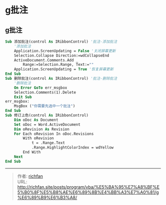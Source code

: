 # g批注



## g批注

<!--more-->

```vb
Sub 添加批注(control As IRibbonControl) '批注-添加批注
    '添加批注
    Application.ScreenUpdating = False '关闭屏幕更新
    Selection.Collapse Direction:=wdCollapseEnd
    ActiveDocument.Comments.Add _
        Range:=Selection.Range, Text:=""
    Application.ScreenUpdating = True '恢复屏幕更新
End Sub
Sub 删除批注(control As IRibbonControl) '批注-删除批注
    '删除批注
    On Error GoTo err_msgbox
    Selection.Comments(1).Delete
    Exit Sub
err_msgbox:
    MsgBox ("你需要先选中一个批注")
End Sub
Sub 修订上色(control As IRibbonControl)
    Dim oDoc As Document
    Set oDoc = Word.ActiveDocument
    Dim oRevision As Revision
    For Each oRevision In oDoc.Revisions
        With oRevision
            t = .Range.Text
            .Range.HighlightColorIndex = wdYellow
        End With
    Next
End Sub
```



---

> 作者: [richfan](https://richfan.site/)  
> URL: http://richfan.site/posts/program/vba/%E5%BA%95%E7%A8%BF%E5%B0%8F%E5%B8%AE%E6%89%8B%E4%BB%A3%E7%A0%81/g%E6%89%B9%E6%B3%A8/  

